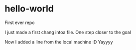 # hello-world
First ever repo

I just made a first chang intoa  file. One step closer to the goal

Now I added a line from the local machine :D Yayyyy